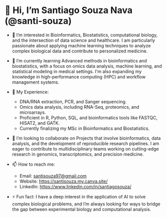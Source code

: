 # 👋 Hi, I’m Santiago Souza Nava (@santi-souza)

- 👀 I’m interested in Bioinformatics, Biostatistics, computational biology, and the intersection of data science and healthcare.
  I am particularly passionate about applying machine learning techniques to analyze complex biological data and contribute to personalized medicine.

- 🌱 I’m currently learning Advanced methods in bioinformatics and biostatistics, with a focus on omics data analysis, machine learning, and statistical modeling in medical settings. 
  I'm also expanding my knowledge in high-performance computing (HPC) and workflow management systems.

- 💼 My Experience:
  - DNA/RNA extraction, PCR, and Sanger sequencing.
  - Omics data analysis, including RNA-Seq, proteomics, and microarrays.
  - Proficient in R, Python, SQL, and bioinformatics tools like FASTQC, HISAT2, and GATK.
  - Currently finalizing my MSc in Bioinformatics and Biostatistics.

- 🧬 I’m looking to collaborate on Projects that involve bioinformatics, data analysis, and the development of reproducible research pipelines. 
  I am eager to contribute to multidisciplinary teams working on cutting-edge research in genomics, transcriptomics, and precision medicine.

- 📫 How to reach me:
  - Email: santisouza97@gmail.com
  - Website: https://santisouza.my.canva.site/
  - LinkedIn: https://www.linkedin.com/in/santiagosouza/
 
- ⚡ Fun fact: I have a deep interest in the application of AI to solve complex biological problems, and I’m always looking for ways to bridge the gap between experimental biology and computational analysis.
